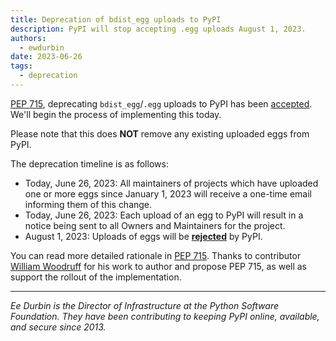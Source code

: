 ```yaml
---
title: Deprecation of bdist_egg uploads to PyPI
description: PyPI will stop accepting .egg uploads August 1, 2023.
authors:
  - ewdurbin
date: 2023-06-26
tags:
  - deprecation
---
```


[PEP 715](https://peps.python.org/pep-0715/), deprecating `bdist_egg`/`.egg`
uploads to PyPI has been
[accepted](https://discuss.python.org/t/pep-715-disabling-bdist-egg-distribution-uploads-on-pypi/27610/13).
We'll begin the process of implementing this today.

Please note that this does **NOT** remove any existing uploaded eggs from PyPI.

<!-- more -->

The deprecation timeline is as follows:

- Today, June 26, 2023: All maintainers of projects which have uploaded one or
  more eggs since January 1, 2023 will receive a one-time email informing them
  of this change.
- Today, June 26, 2023: Each upload of an egg to PyPI will result in a notice
  being sent to all Owners and Maintainers for the project.
- August 1, 2023: Uploads of eggs will be [**rejected**](https://i.kym-cdn.com/photos/images/original/001/402/192/398.jpg) by PyPI.

You can read more detailed rationale in [PEP 715](https://peps.python.org/pep-0715/#rationale).
Thanks to contributor [William Woodruff](https://blog.yossarian.net) for his
work to author and propose PEP 715, as well as support the rollout of the
implementation.

---

_Ee Durbin is the Director of Infrastructure at
the Python Software Foundation.
They have been contributing to keeping PyPI online, available, and
secure since 2013._
